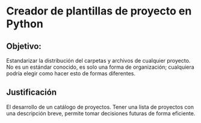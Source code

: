 # Creador de plantillas de proyecto en Python

## Objetivo:

Estandarizar la distribución del carpetas y archivos de cualquier proyecto. No es un estándar conocido, es solo una forma de organización; cualquiera podría elegir como hacer esto de formas diferentes.

## Justificación 

El desarrollo de un catálogo de proyectos. Tener una lista de proyectos con una descripción breve, permite tomar decisiones futuras de forma eficiente.

